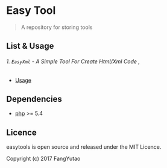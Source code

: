 # Easy Tool

>  A repository for storing tools

## List & Usage

###### 1. `EasyXml` - A Simple Tool For Create Html/Xml Code ,  

* [Usage](demo/EasyXml.md) 

## Dependencies

* [php](http://php.net/) >= 5.4

## Licence

easytools is open source and released under the MIT Licence.

Copyright (c) 2017 FangYutao